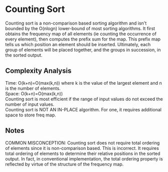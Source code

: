 # Counting Sort

Counting sort is a non-comparison based sorting algorithm and isn't bounded by the O(nlogn) lower-bound 
of most sorting algorithms.
It first obtains the frequency map of all elements (ie counting the occurrence of every element), then
computes the prefix sum for the map. This prefix map tells us which position an element should be inserted.
Ultimately, each group of elements will be placed together, and the groups in succession, in the sorted output.

## Complexity Analysis
Time: O(k+n)=O(max(k,n)) where k is the value of the largest element and n is the number of elements. <br>
Space: O(k+n)=O(max(k,n)) <br>
Counting sort is most efficient if the range of input values do not exceed the number of input values. <br>
Counting sort is NOT AN IN-PLACE algorithm. For one, it requires additional space to store freq map. <br>

## Notes
COMMON MISCONCEPTION: Counting sort does not require total ordering of elements since it is non-comparison based.
This is incorrect. It requires total ordering of elements to determine their relative positions in the sorted output.
In fact, in conventional implementation, the total ordering property is reflected by virtue of the structure
of the frequency map.
